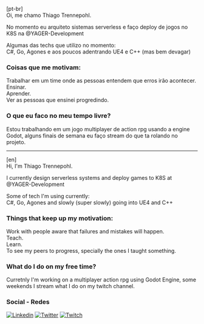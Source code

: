 [pt-br]<br>
Oi, me chamo Thiago Trennepohl.

No momento eu arquiteto sistemas serverless e faço deploy de jogos no K8S na @YAGER-Development

Algumas das techs que utilizo no momento:<br>
C#, Go, Agones e aos poucos adentrando UE4 e C++ (mas bem devagar)
### Coisas que me motivam:
Trabalhar em um time onde as pessoas entendem que erros irão acontecer.<br>
Ensinar.<br>
Aprender.<br>
Ver as pessoas que ensinei progredindo.

### O que eu faco no meu tempo livre?
Estou trabalhando em um jogo multiplayer de action rpg usando a engine Godot, alguns finais de semana eu faço stream do que ta rolando no projeto.

---
[en]<br>
Hi, I'm Thiago Trennepohl.

I currently design serverless systems and deploy games to K8S at @YAGER-Development

Some of tech I'm using currently:<br> 
C#, Go, Agones and slowly (super slowly) going into UE4 and C++
### Things that keep up my motivation:
Work with people aware that failures and mistakes will happen.<br>
Teach.<br>
Learn.<br>
To see my peers to progress, specially the ones I taught something.

### What do I do on my free time?
Curretnly I'm working on a multiplayer action rpg using Godot Engine, some weekends I stream what I do on my twitch channel.

### Social - Redes

[![Linkedin](https://img.shields.io/badge/LinkedIn-blue?style=flat-square&logo=linkedin&labelColor=blue)](https://www.linkedin.com/in/thiago-tr/) 
[![Twitter](https://img.shields.io/badge/-Twitter-1ca0f1?style=flat-square&logo=twitter&logoColor=white)](https://twitter.com/pohl_thiago)
[![Twitch](https://img.shields.io/badge/-Twitch-6441a5?style=flat-square&logo=twitch&logoColor=white)](https://twitch.tv/thiagotr)

